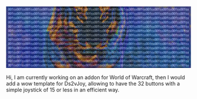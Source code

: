 ![00fox_banner](00fox_banner.png)

Hi, I am currently working on an addon for World of Warcraft, then I would add a wow template for Ds2vJoy, allowing to have the 32 buttons with a simple joystick of 15 or less in an efficient way.

<!--
**00fox/00fox** is a ✨ _special_ ✨ repository because its `README.md` (this file) appears on your GitHub profile.
Here are some ideas to get you started:

- 🔭 I’m currently working on ...
- 🌱 I’m currently learning ...
- 👯 I’m looking to collaborate on ...
- 🤔 I’m looking for help with ...
- 💬 Ask me about ...
- 📫 How to reach me: ...
- 😄 Pronouns: ...
- ⚡ Fun fact: ...
-->
